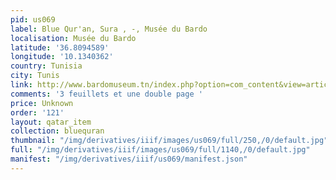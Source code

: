 ```yaml
---
pid: us069
label: Blue Qur'an, Sura , -, Musée du Bardo
localisation: Musée du Bardo
latitude: '36.8094589'
longitude: '10.1340362'
country: Tunisia
city: Tunis
link: http://www.bardomuseum.tn/index.php?option=com_content&view=article&id=101%3Aenfant-docteur-et-saisons&catid=47%3Akariaoun-et-mahdia&Itemid=74&lang=en
comments: '3 feuillets et une double page '
price: Unknown
order: '121'
layout: qatar_item
collection: bluequran
thumbnail: "/img/derivatives/iiif/images/us069/full/250,/0/default.jpg"
full: "/img/derivatives/iiif/images/us069/full/1140,/0/default.jpg"
manifest: "/img/derivatives/iiif/us069/manifest.json"
---
```

